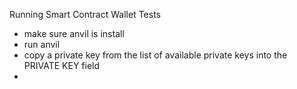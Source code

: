 Running Smart Contract Wallet Tests

- make sure anvil is install
- run anvil
- copy a private key from the list of available private keys into the PRIVATE KEY field
- 